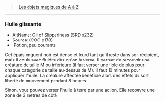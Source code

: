 ﻿---
!MagicItem
Type: Potion
Rarity: peu courante
Id: magicitems_az_hd.md#huile-glissante
ParentLink: magicitems_az_hd.md#les-objets-magiques-de-a-à-z
Name: Huile glissante
ParentName: Les objets magiques de A à Z
NameLevel: 3
AltName: Oil of Slipperiness (SRD p232)
Source: (COC p170)
Attributes:
  Name: Huile glissante
  Markdown: >+
    ### <!--Name-->Huile glissante<!--/Name-->


    - AltName: <!--AltName-->Oil of Slipperiness (SRD p232)<!--/AltName-->

    - Source: <!--Source-->(COC p170)<!--/Source-->

    -  <!--Type-->Potion<!--/Type-->, <!--Rarity-->peu courante<!--/Rarity-->


    Cet épais onguent noir est dense et lourd tant qu'il reste dans son récipient, mais il coule avec fluidité dès qu'on le verse. Il permet de recouvrir une créature de taille M ou inférieure (il faut verser une fiole de plus pour chaque catégorie de taille au-dessus de M). Il faut 10 minutes pour appliquer l'huile. La créature affectée bénéficie alors des effets du sort liberté de mouvement pendant 8 heures.


    Sinon, vous pouvez verser l'huile à terre par une action. Elle recouvre une zone de 3 mètres de côté

  AltName: Oil of Slipperiness (SRD p232)
  Source: (COC p170)
  Type: Potion
  Rarity: peu courante
AttributesDictionary: >+
  Name: Huile glissante

  Markdown: >+

    ### <!--Name-->Huile glissante<!--/Name-->





    - AltName: <!--AltName-->Oil of Slipperiness (SRD p232)<!--/AltName-->



    - Source: <!--Source-->(COC p170)<!--/Source-->



    -  <!--Type-->Potion<!--/Type-->, <!--Rarity-->peu courante<!--/Rarity-->





    Cet épais onguent noir est dense et lourd tant qu'il reste dans son récipient, mais il coule avec fluidité dès qu'on le verse. Il permet de recouvrir une créature de taille M ou inférieure (il faut verser une fiole de plus pour chaque catégorie de taille au-dessus de M). Il faut 10 minutes pour appliquer l'huile. La créature affectée bénéficie alors des effets du sort liberté de mouvement pendant 8 heures.





    Sinon, vous pouvez verser l'huile à terre par une action. Elle recouvre une zone de 3 mètres de côté



  AltName: Oil of Slipperiness (SRD p232)

  Source: (COC p170)

  Type: Potion

  Rarity: peu courante

---
> [Les objets magiques de A à Z](hd_magicitems_az_les_objets_magiques_de_a_a_z.md)

---

### Huile glissante

- AltName: Oil of Slipperiness (SRD p232)
- Source: (COC p170)
-  Potion, peu courante

Cet épais onguent noir est dense et lourd tant qu'il reste dans son récipient, mais il coule avec fluidité dès qu'on le verse. Il permet de recouvrir une créature de taille M ou inférieure (il faut verser une fiole de plus pour chaque catégorie de taille au-dessus de M). Il faut 10 minutes pour appliquer l'huile. La créature affectée bénéficie alors des effets du sort liberté de mouvement pendant 8 heures.

Sinon, vous pouvez verser l'huile à terre par une action. Elle recouvre une zone de 3 mètres de côté

